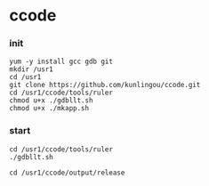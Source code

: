 # ccode

### init

```
yum -y install gcc gdb git
mkdir /usr1
cd /usr1
git clone https://github.com/kunlingou/ccode.git
cd /usr1/ccode/tools/ruler
chmod u+x ./gdbllt.sh
chmod u+x ./mkapp.sh
```

### start

```
cd /usr1/ccode/tools/ruler
./gdbllt.sh

cd /usr1/ccode/output/release
```



